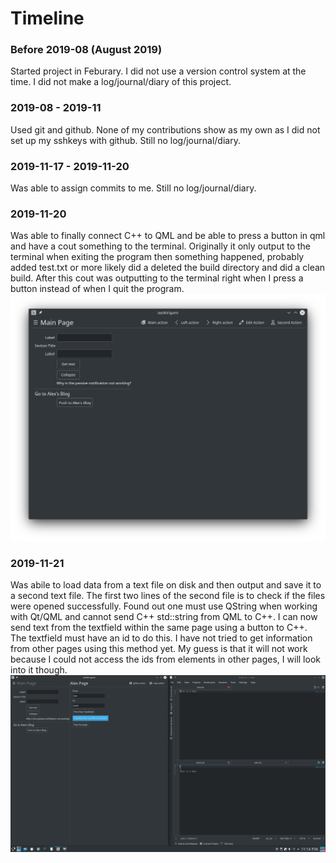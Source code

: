 # Timeline

### Before 2019-08 (August 2019)
Started project in Feburary. I did not use a version control system at the time. I did not make a log/journal/diary of this project.

### 2019-08 - 2019-11
Used git and github. None of my contributions show as my own as I did not set up my sshkeys with github. Still no log/journal/diary.

### 2019-11-17 - 2019-11-20
Was able to assign commits to me. Still no log/journal/diary.

### 2019-11-20
Was able to finally connect C++ to QML and be able to press a button in qml and have a cout something to the terminal.
Originally it only output to the terminal when exiting the program then something happened, probably added test.txt or more likely did a deleted the build directory and did a clean build. After this cout was outputting to the terminal right when I press a button instead of when I quit the program.
![2019-11-20](GALLERY/TIMELINE/2019-11-20.png)

### 2019-11-21
Was abile to load data from a text file on disk and then output and save it to a second text file. The first two lines of the second file is to check if the files were opened successfully. Found out one must use QString when working with Qt/QML and cannot send C++ std::string from QML to C++. I can now send text from the textfield within the same page using a button to C++. The textfield must have an id to do this. I have not tried to get information from other pages using this method yet. My guess is that it will not work because I could not access the ids from elements in other pages, I will look into it though.
![2019-11-21](GALLERY/TIMELINE/2019-11-21.png)
